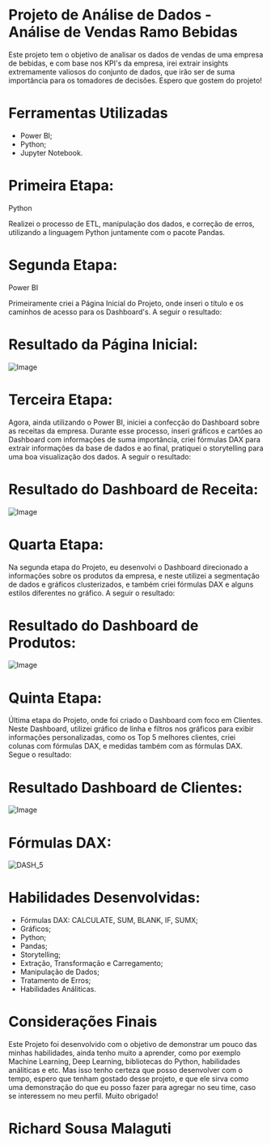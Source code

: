 # Projeto de Análise de Dados - Análise de Vendas Ramo Bebidas

Este projeto tem o objetivo de analisar os dados de vendas de uma empresa de bebidas, e com base nos KPI's da empresa,
irei extrair insights extremamente valiosos do conjunto de dados, que irão ser de suma importância para os tomadores de
decisões. Espero que gostem do projeto!

# Ferramentas Utilizadas

- Power BI;
- Python;
- Jupyter Notebook.

# Primeira Etapa:

Python

Realizei o processo de ETL, manipulação dos dados, e correção de erros, utilizando a linguagem Python juntamente com o pacote Pandas.

# Segunda Etapa:

Power BI

Primeiramente criei a Página Inicial do Projeto, onde inseri o título e os caminhos de acesso para os Dashboard's. A seguir o resultado:

# Resultado da Página Inicial:

![Image](https://github.com/user-attachments/assets/56fc672a-80ac-4c68-baa4-5834cf477e58)

# Terceira Etapa:

Agora, ainda utilizando o Power BI, iniciei a confecção do Dashboard sobre as receitas da empresa. Durante esse processo, inseri gráficos e cartões ao Dashboard com
informações de suma importância, criei fórmulas DAX para extrair informações da base de dados e ao final, pratiquei o storytelling para uma boa visualização dos dados. A seguir o resultado:

# Resultado do Dashboard de Receita:

![Image](https://github.com/user-attachments/assets/352c4429-74c1-4203-868f-6fe8c5d6e5c4)

# Quarta Etapa:

Na segunda etapa do Projeto, eu desenvolvi o Dashboard direcionado a informações sobre os produtos da empresa, e neste utilizei a segmentação de dados e gráficos clusterizados, e também criei
fórmulas DAX e alguns estilos diferentes no gráfico. A seguir o resultado:

# Resultado do Dashboard de Produtos:

![Image](https://github.com/user-attachments/assets/fbbda048-4fb4-47d6-bbdf-7c37cee7c1b0)

# Quinta Etapa:

Última etapa do Projeto, onde foi criado o Dashboard com foco em Clientes. Neste Dashboard, utilizei gráfico de linha e filtros nos gráficos para exibir informações personalizadas, como os Top 5 melhores
clientes, criei colunas com fórmulas DAX, e medidas também com as fórmulas DAX. Segue o resultado:

# Resultado Dashboard de Clientes:

![Image](https://github.com/user-attachments/assets/4fe182fc-1cd9-4890-988e-63dc7d2bef6c)

# Fórmulas DAX:

![DASH_5](https://github.com/user-attachments/assets/88bd8047-461d-4729-9a9f-767021a0ac2f)

# Habilidades Desenvolvidas:

- Fórmulas DAX: CALCULATE, SUM, BLANK, IF, SUMX;
- Gráficos;
- Python;
- Pandas;
- Storytelling;
- Extração, Transformação e Carregamento;
- Manipulação de Dados;
- Tratamento de Erros;
- Habilidades Análiticas.

# Considerações Finais

Este Projeto foi desenvolvido com o objetivo de demonstrar um pouco das minhas habilidades, ainda tenho muito a aprender, como por exemplo Machine Learning, Deep Learning, bibliotecas do Python,
habilidades análiticas e etc. Mas isso tenho certeza que posso desenvolver com o tempo, espero que tenham gostado desse projeto, e que ele sirva como uma demonstração do que eu posso fazer para 
agregar no seu time, caso se interessem no meu perfil. Muito obrigado!

# Richard Sousa Malaguti
